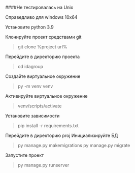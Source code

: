 ####Не тестировалась на Unix

Справедливо для windows 10x64


Установите python 3.9


Клонируйте проект средствами git

> git clone %project url%


Перейдите в директорию проекта

> cd idagroup


Создайте виртуальное окружение

> py -m venv venv

Активируйте виртуальное окружение

> venv/scripts/activate


Установите зависимости

> pip install -r requirements.txt


Перейдите в директорию proj
Инициализируйте БД

> py manage.py makemigrations
> py manage.py migrate

Запустите проект
> py manage.py runserver


